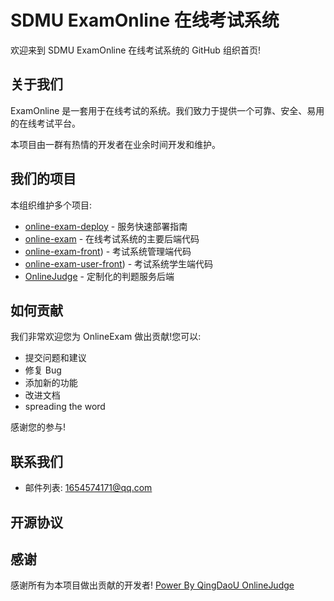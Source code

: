 

# SDMU ExamOnline  在线考试系统

欢迎来到 SDMU ExamOnline 在线考试系统的 GitHub 组织首页!

## 关于我们

ExamOnline 是一套用于在线考试的系统。我们致力于提供一个可靠、安全、易用的在线考试平台。

本项目由一群有热情的开发者在业余时间开发和维护。

## 我们的项目

本组织维护多个项目:

- [online-exam-deploy](https://github.com/SDMU-online-exam-system/online-exam-deploy) - 服务快速部署指南
- [online-exam](https://github.com/SDMU-online-exam-system/online-exam) - 在线考试系统的主要后端代码
- [online-exam-front](https://github.com/SDMU-online-exam-system/online-exam-front)) - 考试系统管理端代码
- [online-exam-user-front](https://github.com/SDMU-online-exam-system/online-exam-user-front)) - 考试系统学生端代码
- [OnlineJudge](https://github.com/SDMU-online-exam-system/OnlineJudge) - 定制化的判题服务后端

## 如何贡献

我们非常欢迎您为 OnlineExam 做出贡献!您可以:

- 提交问题和建议
- 修复 Bug
- 添加新的功能
- 改进文档
-  spreading the word


感谢您的参与!

## 联系我们

- 邮件列表: 1654574171@qq.com

## 开源协议



## 感谢

感谢所有为本项目做出贡献的开发者! [Power By QingDaoU OnlineJudge](https://github.com/QingdaoU/OnlineJudge)
